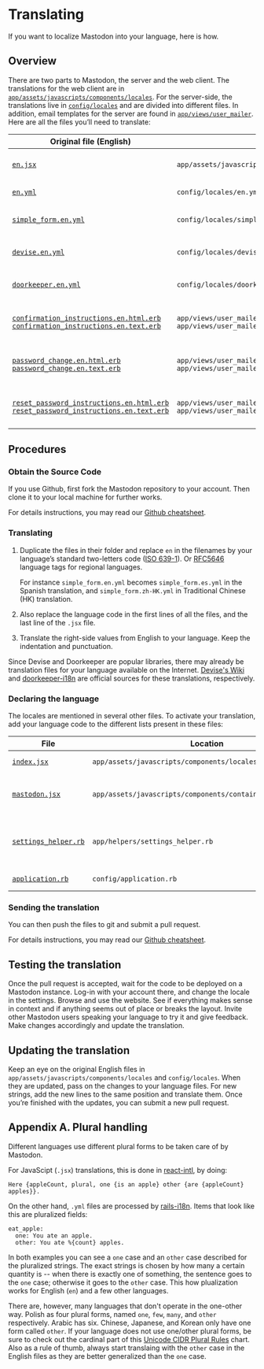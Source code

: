 Translating
===========

If you want to localize Mastodon into your language, here is how.

## Overview

There are two parts to Mastodon, the server and the web client. The translations for the web client are in [`app/assets/javascripts/components/locales`](https://github.com/tootsuite/mastodon/tree/master/app/assets/javascripts/components/locales). For the server-side, the translations live in [`config/locales`](https://github.com/tootsuite/mastodon/tree/master/config/locales) and are divided into different files. In addition, email templates for the server are found in [`app/views/user_mailer`](https://github.com/tootsuite/mastodon/tree/master/app/views/user_mailer). Here are all the files you’ll need to translate:

| Original file (English) | Location | Description |
|---|---|---|
| [`en.jsx`](https://github.com/tootsuite/mastodon/blob/master/app/assets/javascripts/components/locales/en.jsx) | `app/assets/javascripts/components/locales/en.jsx` | Strings for the web client |
| [`en.yml`](https://github.com/tootsuite/mastodon/blob/master/config/locales/en.yml) | `config/locales/en.yml` | Strings for general use |
| [`simple_form.en.yml`](https://github.com/tootsuite/mastodon/blob/master/config/locales/simple_form.en.yml) | `config/locales/simple_form.en.yml` | Strings for the settings area |
| [`devise.en.yml`](https://github.com/tootsuite/mastodon/blob/master/config/locales/devise.en.yml) | `config/locales/devise.en.yml` | Generic strings for Devise |
| [`doorkeeper.en.yml`](https://github.com/tootsuite/mastodon/blob/master/config/locales/doorkeeper.en.yml) | `config/locales/doorkeeper.en.yml` | Generic strings for Doorkeeper |
| [`confirmation_instructions.en.html.erb`](https://github.com/tootsuite/mastodon/blob/master/app/views/user_mailer/confirmation_instructions.en.html.erb)<br>[`confirmation_instructions.en.text.erb`](https://github.com/tootsuite/mastodon/blob/master/app/views/user_mailer/confirmation_instructions.en.text.erb) | `app/views/user_mailer/confirmation_instructions.en.html.erb`<br>`app/views/user_mailer/confirmation_instructions.en.text.erb` | Account confirmation message for Devise
| [`password_change.en.html.erb`](https://github.com/tootsuite/mastodon/blob/master/app/views/user_mailer/password_change.en.html.erb)<br>[`password_change.en.text.erb`](https://github.com/tootsuite/mastodon/blob/master/app/views/user_mailer/password_change.en.text.erb) | `app/views/user_mailer/password_change.en.html.erb`<br>`app/views/user_mailer/password_change.en.text.erb` | Password change notification for Devise
| [`reset_password_instructions.en.html.erb`](https://github.com/tootsuite/mastodon/blob/master/app/views/user_mailer/reset_password_instructions.en.html.erb)<br>[`reset_password_instructions.en.text.erb`](https://github.com/tootsuite/mastodon/blob/master/app/views/user_mailer/reset_password_instructions.en.text.erb) | `app/views/user_mailer/reset_password_instructions.en.html.erb`<br>`app/views/user_mailer/reset_password_instructions.en.text.erb`  | Password reset instructions for Devise

## Procedures

### Obtain the Source Code

If you use Github, first fork the Mastodon repository to your account. Then
clone it to your local machine for further works.

For details instructions, you may read our
[Github cheatsheet](Translating-Github-Cheat-Sheet.md).

### Translating

1. Duplicate the files in their folder and replace `en` in the filenames by your language’s standard two-letters code
   ([ISO 639-1](https://en.wikipedia.org/wiki/List_of_ISO_639-1_codes)). Or [RFC5646](https://tools.ietf.org/html/rfc5646)
   language tags for regional languages.

   For instance `simple_form.en.yml` becomes `simple_form.es.yml` in the Spanish translation, and
   `simple_form.zh-HK.yml` in Traditional Chinese (HK) translation.

2. Also replace the language code in the first lines of all the files, and the last line of the `.jsx` file.

3. Translate the right-side values from English to your language. Keep the indentation and punctuation.

Since Devise and Doorkeeper are popular libraries, there may already be translation files for your language available on the Internet. [Devise's Wiki](https://github.com/plataformatec/devise/wiki/I18n) and [doorkeeper-i18n](https://github.com/doorkeeper-gem/doorkeeper-i18n) are official sources for these translations, respectively.

### Declaring the language

The locales are mentioned in several other files. To activate your translation, add your language code to the different lists present in these files:

| File | Location | Comment |
|---|---|---|
| [`index.jsx`](https://github.com/tootsuite/mastodon/blob/master/app/assets/javascripts/components/locales/index.jsx) | `app/assets/javascripts/components/locales/index.jsx` | 2 lines to add |
|[`mastodon.jsx`](https://github.com/tootsuite/mastodon/blob/master/app/assets/javascripts/components/containers/mastodon.jsx) | `app/assets/javascripts/components/containers/mastodon.jsx` | 1 line to add + 1 list to complete |
| [`settings_helper.rb`](https://github.com/tootsuite/mastodon/blob/master/app/helpers/settings_helper.rb) | `app/helpers/settings_helper.rb` | 1 line to add + your language’s name |
| [`application.rb`](https://github.com/tootsuite/mastodon/blob/master/config/application.rb) | `config/application.rb` | 1 list to complete |

### Sending the translation

You can then push the files to git and submit a pull request.

For details instructions, you may read our
[Github cheatsheet](Translating-Github-Cheat-Sheet.md).

## Testing the translation

Once the pull request is accepted, wait for the code to be deployed on a Mastodon instance. Log-in with your account there, and change the locale in the settings. Browse and use the website. See if everything makes sense in context and if anything seems out of place or breaks the layout. Invite other Mastodon users speaking your language to try it and give feedback. Make changes accordingly and update the translation.

## Updating the translation

Keep an eye on the original English files in `app/assets/javascripts/components/locales` and `config/locales`. When they are updated, pass on the changes to your language files. For new strings, add the new lines to the same position and translate them. Once you’re finished with the updates, you can submit a new pull request.

## Appendix A. Plural handling

Different languages use different plural forms to be taken care of by Mastodon.

For JavaScipt (`.jsx`) translations, this is done in [react-intl](https://github.com/yahoo/react-intl), by doing:

```
Here {appleCount, plural, one {is an apple} other {are {appleCount} apples}}.
```

On the other hand, `.yml` files are processed by [rails-i18n](https://github.com/svenfuchs/rails-i18n). Items that look like this are pluralized fields:

```YML
eat_apple:
  one: You ate an apple.
  other: You ate %{count} apples.
```

In both examples you can see a `one` case and an `other` case described for the pluralized strings. The exact strings is chosen by how many a certain quantity is -- when there is exactly one of something, the sentence goes to the `one` case; otherwise it goes to the `other` case. This how plualization works for English (`en`) and a few other languages.

There are, however, many languages that don't operate in the one-other way. Polish as four plural forms, named `one`, `few`, `many`, and `other` respectively. Arabic has six. Chinese, Japanese, and Korean only have one form called `other`. If your language does not use one/other plural forms, be sure to check out the cardinal part of this [Unicode CIDR Plural Rules](http://www.unicode.org/cldr/charts/28/supplemental/language_plural_rules.html) chart. Also as a rule of thumb, always start translaing with the `other` case in the English files as they are better generalized than the `one` case.
